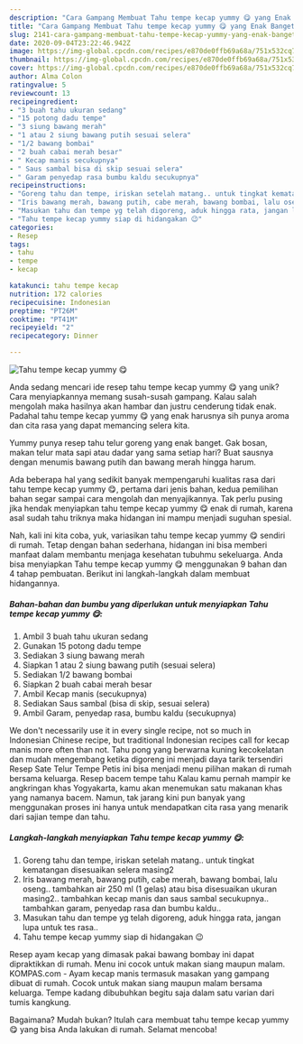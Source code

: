 ```yaml
---
description: "Cara Gampang Membuat Tahu tempe kecap yummy 😋 yang Enak Banget"
title: "Cara Gampang Membuat Tahu tempe kecap yummy 😋 yang Enak Banget"
slug: 2141-cara-gampang-membuat-tahu-tempe-kecap-yummy-yang-enak-banget
date: 2020-09-04T23:22:46.942Z
image: https://img-global.cpcdn.com/recipes/e870de0ffb69a68a/751x532cq70/tahu-tempe-kecap-yummy-😋-foto-resep-utama.jpg
thumbnail: https://img-global.cpcdn.com/recipes/e870de0ffb69a68a/751x532cq70/tahu-tempe-kecap-yummy-😋-foto-resep-utama.jpg
cover: https://img-global.cpcdn.com/recipes/e870de0ffb69a68a/751x532cq70/tahu-tempe-kecap-yummy-😋-foto-resep-utama.jpg
author: Alma Colon
ratingvalue: 5
reviewcount: 13
recipeingredient:
- "3 buah tahu ukuran sedang"
- "15 potong dadu tempe"
- "3 siung bawang merah"
- "1 atau 2 siung bawang putih sesuai selera"
- "1/2 bawang bombai"
- "2 buah cabai merah besar"
- " Kecap manis secukupnya"
- " Saus sambal bisa di skip sesuai selera"
- " Garam penyedap rasa bumbu kaldu secukupnya"
recipeinstructions:
- "Goreng tahu dan tempe, iriskan setelah matang.. untuk tingkat kematangan disesuaikan selera masing2"
- "Iris bawang merah, bawang putih, cabe merah, bawang bombai, lalu oseng.. tambahkan air 250 ml (1 gelas) atau bisa disesuaikan ukuran masing2.. tambahkan kecap manis dan saus sambal secukupnya.. tambahkan garam, penyedap rasa dan bumbu kaldu.."
- "Masukan tahu dan tempe yg telah digoreng, aduk hingga rata, jangan lupa untuk tes rasa.."
- "Tahu tempe kecap yummy siap di hidangakan 😉"
categories:
- Resep
tags:
- tahu
- tempe
- kecap

katakunci: tahu tempe kecap 
nutrition: 172 calories
recipecuisine: Indonesian
preptime: "PT26M"
cooktime: "PT41M"
recipeyield: "2"
recipecategory: Dinner

---
```



![Tahu tempe kecap yummy 😋](https://img-global.cpcdn.com/recipes/e870de0ffb69a68a/751x532cq70/tahu-tempe-kecap-yummy-😋-foto-resep-utama.jpg)

Anda sedang mencari ide resep tahu tempe kecap yummy 😋 yang unik? Cara menyiapkannya memang susah-susah gampang. Kalau salah mengolah maka hasilnya akan hambar dan justru cenderung tidak enak. Padahal tahu tempe kecap yummy 😋 yang enak harusnya sih punya aroma dan cita rasa yang dapat memancing selera kita.

Yummy punya resep tahu telur goreng yang enak banget. Gak bosan, makan telur mata sapi atau dadar yang sama setiap hari? Buat sausnya dengan menumis bawang putih dan bawang merah hingga harum.

Ada beberapa hal yang sedikit banyak mempengaruhi kualitas rasa dari tahu tempe kecap yummy 😋, pertama dari jenis bahan, kedua pemilihan bahan segar sampai cara mengolah dan menyajikannya. Tak perlu pusing jika hendak menyiapkan tahu tempe kecap yummy 😋 enak di rumah, karena asal sudah tahu triknya maka hidangan ini mampu menjadi suguhan spesial.


Nah, kali ini kita coba, yuk, variasikan tahu tempe kecap yummy 😋 sendiri di rumah. Tetap dengan bahan sederhana, hidangan ini bisa memberi manfaat dalam membantu menjaga kesehatan tubuhmu sekeluarga. Anda bisa menyiapkan Tahu tempe kecap yummy 😋 menggunakan 9 bahan dan 4 tahap pembuatan. Berikut ini langkah-langkah dalam membuat hidangannya.

<!--inarticleads1-->

##### Bahan-bahan dan bumbu yang diperlukan untuk menyiapkan Tahu tempe kecap yummy 😋:

1. Ambil 3 buah tahu ukuran sedang
1. Gunakan 15 potong dadu tempe
1. Sediakan 3 siung bawang merah
1. Siapkan 1 atau 2 siung bawang putih (sesuai selera)
1. Sediakan 1/2 bawang bombai
1. Siapkan 2 buah cabai merah besar
1. Ambil  Kecap manis (secukupnya)
1. Sediakan  Saus sambal (bisa di skip, sesuai selera)
1. Ambil  Garam, penyedap rasa, bumbu kaldu (secukupnya)


We don&#39;t necessarily use it in every single recipe, not so much in Indonesian Chinese recipe, but traditional Indonesian recipes call for kecap manis more often than not. Tahu pong yang berwarna kuning kecokelatan dan mudah mengembang ketika digoreng ini menjadi daya tarik tersendiri Resep Sate Telur Tempe Petis ini bisa menjadi menu pilihan makan di rumah bersama keluarga. Resep bacem tempe tahu Kalau kamu pernah mampir ke angkringan khas Yogyakarta, kamu akan menemukan satu makanan khas yang namanya bacem. Namun, tak jarang kini pun banyak yang menggunakan proses ini hanya untuk mendapatkan cita rasa yang menarik dari sajian tempe dan tahu. 

<!--inarticleads2-->

##### Langkah-langkah menyiapkan Tahu tempe kecap yummy 😋:

1. Goreng tahu dan tempe, iriskan setelah matang.. untuk tingkat kematangan disesuaikan selera masing2
1. Iris bawang merah, bawang putih, cabe merah, bawang bombai, lalu oseng.. tambahkan air 250 ml (1 gelas) atau bisa disesuaikan ukuran masing2.. tambahkan kecap manis dan saus sambal secukupnya.. tambahkan garam, penyedap rasa dan bumbu kaldu..
1. Masukan tahu dan tempe yg telah digoreng, aduk hingga rata, jangan lupa untuk tes rasa..
1. Tahu tempe kecap yummy siap di hidangakan 😉


Resep ayam kecap yang dimasak pakai bawang bombay ini dapat dipraktikkan di rumah. Menu ini cocok untuk makan siang maupun malam. KOMPAS.com - Ayam kecap manis termasuk masakan yang gampang dibuat di rumah. Cocok untuk makan siang maupun malam bersama keluarga. Tempe kadang dibubuhkan begitu saja dalam satu varian dari tumis kangkung. 

Bagaimana? Mudah bukan? Itulah cara membuat tahu tempe kecap yummy 😋 yang bisa Anda lakukan di rumah. Selamat mencoba!

